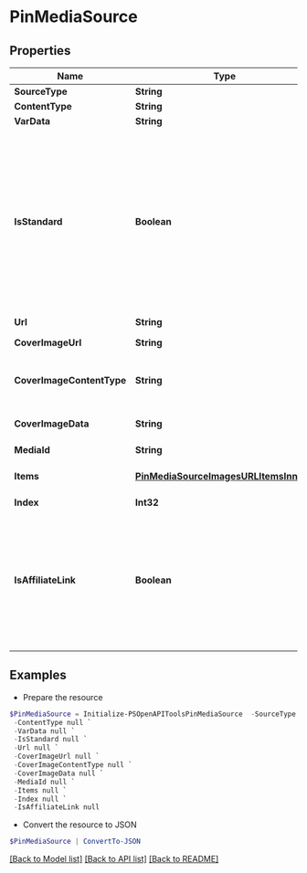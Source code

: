 # PinMediaSource
## Properties

Name | Type | Description | Notes
------------ | ------------- | ------------- | -------------
**SourceType** | **String** |  | 
**ContentType** | **String** |  | 
**VarData** | **String** |  | 
**IsStandard** | **Boolean** | Set the parameter to false to create the new simplified Pin instead of the standard pin. Currently the field is only available to a list of beta users. | [optional] [default to $true]
**Url** | **String** |  | 
**CoverImageUrl** | **String** | Cover image url. | [optional] 
**CoverImageContentType** | **String** | Content type for cover image Base64. | [optional] 
**CoverImageData** | **String** | Cover image Base64. | [optional] 
**MediaId** | **String** |  | 
**Items** | [**PinMediaSourceImagesURLItemsInner[]**](PinMediaSourceImagesURLItemsInner.md) | Array with image objects. | 
**Index** | **Int32** |  | [optional] 
**IsAffiliateLink** | **Boolean** | This is an affiliate link or sponsored product. The FTC requires disclosure for paid partnerships and affiliate products. | [optional] [default to $false]

## Examples

- Prepare the resource
```powershell
$PinMediaSource = Initialize-PSOpenAPIToolsPinMediaSource  -SourceType null `
 -ContentType null `
 -VarData null `
 -IsStandard null `
 -Url null `
 -CoverImageUrl null `
 -CoverImageContentType null `
 -CoverImageData null `
 -MediaId null `
 -Items null `
 -Index null `
 -IsAffiliateLink null
```

- Convert the resource to JSON
```powershell
$PinMediaSource | ConvertTo-JSON
```

[[Back to Model list]](../README.md#documentation-for-models) [[Back to API list]](../README.md#documentation-for-api-endpoints) [[Back to README]](../README.md)

